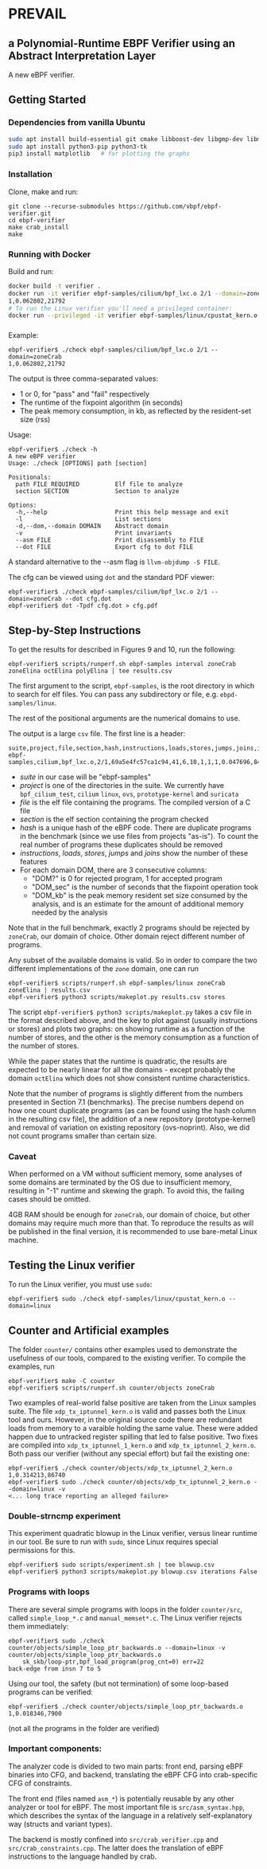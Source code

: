 # PREVAIL 
## a Polynomial-Runtime EBPF Verifier using an Abstract Interpretation Layer

A new eBPF verifier.

## Getting Started

### Dependencies from vanilla Ubuntu
```bash
sudo apt install build-essential git cmake libboost-dev libgmp-dev libmpfr-dev g++-8
sudo apt install python3-pip python3-tk
pip3 install matplotlib   # for plotting the graphs
```

### Installation
Clone, make and run:
```
git clone --recurse-submodules https://github.com/vbpf/ebpf-verifier.git
cd ebpf-verifier
make crab_install
make
```

### Running with Docker
Build and run:
```bash
docker build -t verifier .
docker run -it verifier ebpf-samples/cilium/bpf_lxc.o 2/1 --domain=zoneCrab
1,0.062802,21792
# To run the Linux verifier you'll need a privileged container:
docker run --privileged -it verifier ebpf-samples/linux/cpustat_kern.o --domain=linux
```

### 

Example:
```
ebpf-verifier$ ./check ebpf-samples/cilium/bpf_lxc.o 2/1 --domain=zoneCrab
1,0.062802,21792
```
The output is three comma-separated values:
* 1 or 0, for "pass" and "fail" respectively
* The runtime of the fixpoint algorithm (in seconds)
* The peak memory consumption, in kb, as reflected by the resident-set size (rss)

Usage:
```
ebpf-verifier$ ./check -h
A new eBPF verifier
Usage: ./check [OPTIONS] path [section]

Positionals:
  path FILE REQUIRED          Elf file to analyze
  section SECTION             Section to analyze

Options:
  -h,--help                   Print this help message and exit
  -l                          List sections
  -d,--dom,--domain DOMAIN    Abstract domain
  -v                          Print invariants
  --asm FILE                  Print disassembly to FILE
  --dot FILE                  Export cfg to dot FILE
```

A standard alternative to the --asm flag is `llvm-objdump -S FILE`.

The cfg can be viewed using `dot` and the standard PDF viewer:
```
ebpf-verifier$ ./check ebpf-samples/cilium/bpf_lxc.o 2/1 --domain=zoneCrab --dot cfg.dot
ebpf-verifier$ dot -Tpdf cfg.dot > cfg.pdf
```

## Step-by-Step Instructions

To get the results for described in Figures 9 and 10, run the following:
```
ebpf-verifier$ scripts/runperf.sh ebpf-samples interval zoneCrab zoneElina octElina polyElina | tee results.csv
```
The first argument to the script, `ebpf-samples`, is the root directory in which
to search for elf files. You can pass any subdirectory or file, e.g.
`ebpd-samples/linux`.

The rest of the positional arguments are the numerical domains to use.

The output is a large `csv` file. The first line is a header:
```
suite,project,file,section,hash,instructions,loads,stores,jumps,joins,interval?,interval_sec,interval_kb,zoneCrab?,zoneCrab_sec,zoneCrab_kb,zoneElina?,zoneElina_sec,zoneElina_kb,octElina?,octElina_sec,octElina_kb,polyElina?,polyElina_sec,polyElina_kb
ebpf-samples,cilium,bpf_lxc.o,2/1,69a5e4fc57ca1c94,41,6,10,1,1,1,0.047696,8484,1,0.057409,21796,1,0.0948671,19192,1,0.100129,24196,1,0.12144,18732
```
* _suite_ in our case will be "ebpf-samples"
* _project_ is one of the directories in the suite. We currently have `bpf_cilium_test`, `cilium` `linux`, `ovs`,  `prototype-kernel` and  `suricata`
* _file_ is the elf file containing the programs. The compiled version of a C file
* _section_ is the elf section containing the program checked
* _hash_ is a unique hash of the eBPF code. There are duplicate programs in the benchmark (since we use files from projects "as-is"). To count the real number of programs these duplicates should be removed
* _instructions_, _loads_, _stores_, _jumps_ and _joins_ show the number of these features
* For each domain DOM, there are 3 consecutive columns:
    * "DOM?" is 0 for rejected program, 1 for accepted program
    * "DOM_sec" is the number of seconds that the fixpoint operation took
    * "DOM_kb" is the peak memory resident set size consumed by the analysis, and is an estimate for the amount of additional memory needed by the analysis  

Note that in the full benchmark, exactly 2 programs should be rejected by `zoneCrab`, our domain of choice. Other domain reject different number of programs.

Any subset of the available domains is valid. So in order to compare the two different
implementations of the `zone` domain, one can run
```
ebpf-verifier$ scripts/runperf.sh ebpf-samples/linux zoneCrab zoneElina | results.csv
ebpf-verifier$ python3 scripts/makeplot.py results.csv stores
```
The script `ebpf-verifier$ python3 scripts/makeplot.py` takes a csv file in the format described above, and the key to plot against (usually instructions or stores) and plots two graphs: on showing runtime as a function of the number of stores, and the other is the memory consumption as a function of the number of stores.

While the paper states that the runtime is quadratic, the results are
expected to be nearly linear for all the domains - except probably the domain
`octElina` which does not show consistent runtime characteristics.

Note that the number of programs is slightly different from the numbers presented in Section 7.1 (benchmarks). The precise numbers depend on how one count duplicate programs (as can be found using the hash column in the resulting csv file), the addition of a new repository (prototype-kernel) and removal of variation on existing repository (ovs-noprint). Also, we did not count programs smaller than certain size.

### Caveat
When performed on a VM without sufficient memory, some analyses of some domains
are terminated by the OS due to insufficient memory, resulting in "-1" runtime
and skewing the graph. To avoid this, the failing cases should be omitted.

4GB RAM should be enough for `zoneCrab`, our domain of choice, but other domains
may require much more than that. To reproduce the results as will be published
in the final version, it is recommended to use bare-metal Linux machine. 

## Testing the Linux verifier

To run the Linux verifier, you must use `sudo`:
```
ebpf-verifier$ sudo ./check ebpf-samples/linux/cpustat_kern.o --domain=linux
```

## Counter and Artificial examples

The folder `counter/` contains other examples used to demonstrate the usefulness of our tools, compared to the existing verifier. To compile the examples, run 
```
ebpf-verifier$ make -C counter
ebpf-verifier$ scripts/runperf.sh counter/objects zoneCrab
```

Two examples of real-world false positive are taken from the Linux samples suite.
The file `xdp_tx_iptunnel_kern.o` is valid and passes both the Linux tool and ours.
However, in the original source code there are redundant loads from memory to a varaible holding the same value. These were added happen due to untracked register spilling that led to false positive. Two fixes are compiled into `xdp_tx_iptunnel_1_kern.o` and `xdp_tx_iptunnel_2_kern.o`. Both pass our verifier (without any special effort) but fail the existing one:
```
ebpf-verifier$ ./check counter/objects/xdp_tx_iptunnel_2_kern.o
1,0.314213,86740
ebpf-verifier$ sudo ./check counter/objects/xdp_tx_iptunnel_2_kern.o --domain=linux -v
<... long trace reporting an alleged failure>
```

### Double-strncmp experiment
This experiment quadratic blowup in the Linux verifier, versus linear runtime in our tool.
Be sure to run with `sudo`, since Linux requires special permissions for this.
```
ebpf-verifier$ sudo scripts/experiment.sh | tee blowup.csv
ebpf-verifier$ python3 scripts/makeplot.py blowup.csv iterations False
```

### Programs with loops
There are several simple programs with loops in the folder `counter/src`, called `simple_loop_*.c` and `manual_memset*.c`. The Linux verifier rejects them immediately:
```
ebpf-verifier$ sudo ./check counter/objects/simple_loop_ptr_backwards.o --domain=linux -v
counter/objects/simple_loop_ptr_backwards.o
	sk_skb/loop-ptr,bpf_load_program(prog_cnt=0) err=22
back-edge from insn 7 to 5
```

Using our tool, the safety (but not termination) of some loop-based programs can be verified:
```
ebpf-verifier$ ./check counter/objects/simple_loop_ptr_backwards.o
1,0.018346,7900
```
(not all the programs in the folder are verified)

### Important components:

The analyzer code is divided to two main parts: front end, parsing eBPF binaries into CFG, and backend, translating the eBPF CFG into crab-specific CFG of constraints.

The front end (files named `asm_*`) is potentially reusable by any other analyzer or tool for eBPF. The most important file is `src/asm_syntax.hpp`, which describes the syntax of the language in a relatively self-explanatory way (structs and variant types).

The backend is mostly confined into `src/crab_verifier.cpp` and `src/crab_constraints.cpp`. The latter does the translation of eBPF instructions to the language handled by crab.


